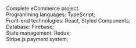 Complete eCommerce project.   
Programming languages: TypeScript;  
Front-end technologies: React, Styled Components;  
Database: Firebase;  
State management: Redux;  
Stripe.js payment system;  
